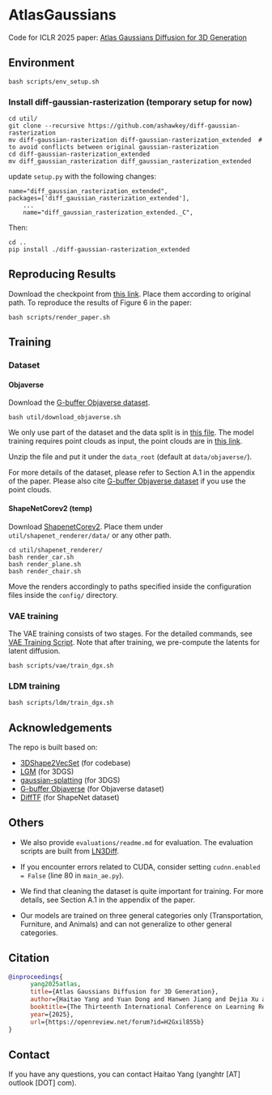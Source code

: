 # AtlasGaussians

Code for ICLR 2025 paper: [Atlas Gaussians Diffusion for 3D Generation](https://yanghtr.github.io/projects/atlas_gaussians/) 


## Environment

```
bash scripts/env_setup.sh

```

### Install diff-gaussian-rasterization (temporary setup for now)
```
cd util/
git clone --recursive https://github.com/ashawkey/diff-gaussian-rasterization
mv diff-gaussian-rasterization diff-gaussian-rasterization_extended  # to avoid conflicts between original gaussian-rasterization
cd diff-gaussian-rasterization_extended
mv diff_gaussian_rasterization diff_gaussian_rasterization_extended
```

update `setup.py` with the following changes:
```
name="diff_gaussian_rasterization_extended",
packages=['diff_gaussian_rasterization_extended'],
    ...
    name="diff_gaussian_rasterization_extended._C",
```

Then:
```
cd ..
pip install ./diff-gaussian-rasterization_extended
```

## Reproducing Results

Download the checkpoint from [this link](https://huggingface.co/yanghtr/AtlasGaussians/tree/main/output). 
Place them according to original path.
To reproduce the results of Figure 6 in the paper:

```
bash scripts/render_paper.sh
```


## Training

### Dataset

#### Objaverse
Download the [G-buffer Objaverse dataset](https://github.com/modelscope/richdreamer/tree/main/dataset/gobjaverse).

```
bash util/download_objaverse.sh
```

We only use part of the dataset and the data split is in [this file](./datasets/splits/objaverse/paper_train.txt).
The model training requires point clouds as input, the point clouds are in [this link](https://huggingface.co/yanghtr/AtlasGaussians/tree/main/Dataset/Objaverse/gobjaverse_pc). 

Unzip the file and put it under the `data_root` (default at `data/objaverse/`).

For more details of the dataset, please refer to Section A.1 in the appendix of the paper. Please also cite [G-buffer Objaverse dataset](https://github.com/modelscope/richdreamer/tree/main/dataset/gobjaverse) if you use the point clouds.


#### ShapeNetCorev2 (temp)
Download [ShapenetCorev2](https://shapenet.org). Place them under `util/shapenet_renderer/data/` or any other path.

```
cd util/shapenet_renderer/
bash render_car.sh
bash render_plane.sh
bash render_chair.sh
```
Move the renders accordingly to paths specified inside the configuration files inside the `config/` directory.


### VAE training
The VAE training consists of two stages. For the detailed commands, see [VAE Training Script](./scripts/vae/train_dgx.sh). Note that after training, we pre-compute the latents for latent diffusion.

```
bash scripts/vae/train_dgx.sh
```

### LDM training

```
bash scripts/ldm/train_dgx.sh
```

## Acknowledgements

The repo is built based on:

- [3DShape2VecSet](https://github.com/1zb/3DShape2VecSet) (for codebase)
- [LGM](https://github.com/3DTopia/LGM) (for 3DGS)
- [gaussian-splatting](https://github.com/graphdeco-inria/gaussian-splatting) (for 3DGS)
- [G-buffer Objaverse](https://github.com/modelscope/richdreamer/tree/main/dataset/gobjaverse) (for Objaverse dataset)
- [DiffTF](https://github.com/ziangcao0312/DiffTF/) (for ShapeNet dataset)


## Others

- We also provide `evaluations/readme.md` for evaluation. The evaluation scripts are built from [LN3Diff](https://github.com/NIRVANALAN/LN3Diff).

- If you encounter errors related to CUDA, consider setting `cudnn.enabled = False` (line 80 in `main_ae.py`).

- We find that cleaning the dataset is quite important for training. For more details, see Section A.1 in the appendix of the paper.

- Our models are trained on three general categories only (Transportation, Furniture, and Animals) and can not generalize to other general categories.


## Citation

```bibtex
@inproceedings{
      yang2025atlas,
      title={Atlas Gaussians Diffusion for 3D Generation},
      author={Haitao Yang and Yuan Dong and Hanwen Jiang and Dejia Xu and Georgios Pavlakos and Qixing Huang},
      booktitle={The Thirteenth International Conference on Learning Representations},
      year={2025},
      url={https://openreview.net/forum?id=H2Gxil855b}
}
```

## Contact

If you have any questions, you can contact Haitao Yang (yanghtr [AT] outlook [DOT] com).




